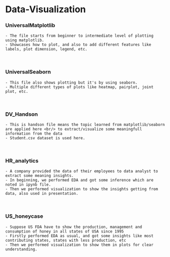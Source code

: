 # Data-Visualization

### UniversalMatplotlib
    - The file starts from beginner to intermediate level of plotting using matplotlib.
    - Showcases how to plot, and also to add different features like labels, plot dimension, legend, etc.
<br/>

### UniversalSeaborn 
    - This file also shows plotting but it's by using seaborn.
    - Multiple different types of plots like heatmap, pairplot, joint plot, etc.
<br/>

### DV_Handson
    - This is handson file means the topic learned from matplotlib/seaborn are applied here <br/> to extract/visualize some meaningfull information from the data
    - Student.csv dataset is used here.
<br/>

### HR_analytics
    - A company provided the data of their employees to data analyst to extract some meaning insights.
    - In beginning, we performed EDA and got some inference which are noted in ipynb file.
    - Then we performed visualization to show the insights getting from data, also used in presentation.
<br/>

### US_honeycase
    - Suppose US FDA have to show the production, management and consumption of honey in all states of USA since 1995
    - Firstly performed EDA as usual, and got some insights like most contributing states, states with less production, etc
    - Then we performed visualization to show them in plots for clear understanding.

